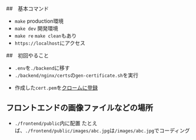 ##　基本コマンド
* `make` production環境
* `make dev` 開発環境
* `make re` `make clean`もあり
* `https://localhost`にアクセス

##　初回やること
* `.env`を`./backend`に移す
* `./backend/nginx/certs`の`gen-certificate.sh`を実行
- 作成した`cert.pem`を[クロームに登録](chrome://certificate-manager/localcerts/usercerts)

## フロントエンドの画像ファイルなどの場所
* `./frontend/public`内に配置
たとえば、`./frontend/public/images/abc.jpg`は`/images/abc.jpg`でコーディング
